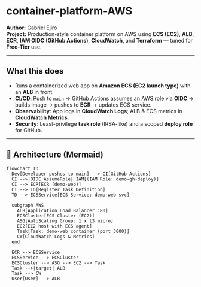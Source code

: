 # container-platform-AWS

**Author:** Gabriel Ejiro  
**Project:** Production-style container platform on AWS using **ECS (EC2)**, **ALB**, **ECR**, **IAM OIDC (GitHub Actions)**, **CloudWatch**, and **Terraform** — tuned for **Free-Tier** use.

---

## What this does

- Runs a containerized web app on **Amazon ECS (EC2 launch type)** with an **ALB** in front.
- **CI/CD**: Push to `main` → GitHub Actions assumes an AWS role via **OIDC** → builds image → pushes to **ECR** → updates ECS service.
- **Observability**: App logs in **CloudWatch Logs**; ALB & ECS metrics in **CloudWatch Metrics**.
- **Security**: Least-privilege **task role** (IRSA-like) and a scoped **deploy role** for GitHub.

---

## 🧩 Architecture (Mermaid)

```mermaid
flowchart TD
  Dev[Developer pushes to main] --> CI[GitHub Actions]
  CI -->|OIDC AssumeRole| IAM[(IAM Role: demo-gh-deploy)]
  CI --> ECR[ECR (demo-web)]
  CI --> TD[Register Task Definition]
  TD --> ECSService[ECS Service: demo-web-svc]

  subgraph AWS
    ALB[Application Load Balancer :80]
    ECSCluster[ECS Cluster (EC2)]
    ASG[AutoScaling Group: 1 x t3.micro]
    EC2[EC2 host with ECS agent]
    Task[Task: demo-web container (port 3000)]
    CW[CloudWatch Logs & Metrics]
  end

  ECR --> ECSService
  ECSService --> ECSCluster
  ECSCluster --> ASG --> EC2 --> Task
  Task -->|target| ALB
  Task --> CW
  User[User] --> ALB
